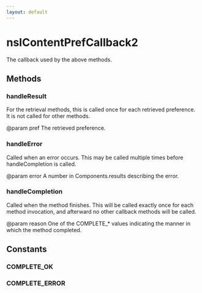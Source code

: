 ```yaml
---
layout: default
---
```


# nsIContentPrefCallback2 #

The callback used by the above methods.


## Methods ##

### handleResult ###

For the retrieval methods, this is called once for each retrieved
preference.  It is not called for other methods.

@param pref  The retrieved preference.


### handleError ###

Called when an error occurs.  This may be called multiple times before
handleCompletion is called.

@param error  A number in Components.results describing the error.


### handleCompletion ###

Called when the method finishes.  This will be called exactly once for
each method invocation, and afterward no other callback methods will be
called.

@param reason  One of the COMPLETE_* values indicating the manner in which
               the method completed.


## Constants ##

### COMPLETE_OK ###

### COMPLETE_ERROR ###
